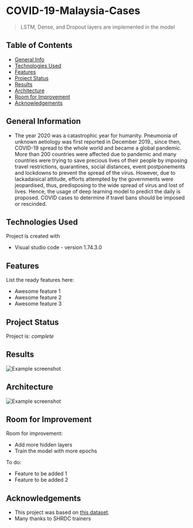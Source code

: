 # COVID-19-Malaysia-Cases
> LSTM, Dense, and Dropout layers are implemented in the model

## Table of Contents
* [General Info](#general-information)
* [Technologies Used](#technologies-used)
* [Features](#features)
* [Project Status](#project-status)
* [Results](#results)
* [Architecture](#architecture)
* [Room for Improvement](#room-for-improvement)
* [Acknowledgements](#acknowledgements)


## General Information
- The year 2020 was a catastrophic year for humanity. Pneumonia of unknown aetiology was first reported in December 2019., since then, COVID-19 spread to 
the whole world and became a global pandemic. More than 200 countries were affected due to pandemic and many countries were trying to save precious lives 
of their people by imposing travel restrictions, quarantines, social distances, event postponements and lockdowns to prevent the spread of the virus. However, due to lackadaisical attitude, efforts attempted by the governments were jeopardised, thus, predisposing to the wide spread of virus and lost of lives. 
Hence, the usage of deep learning model to predict the daily is proposed. COVID cases to determine if travel bans should be imposed or rescinded.


## Technologies Used
Project is created with 
- Visual studio code - version 1.74.3.0


## Features
List the ready features here:
- Awesome feature 1
- Awesome feature 2
- Awesome feature 3

## Project Status
Project is: _complete_ 

## Results
![Example screenshot](./img/screenshot.png)
## Architecture
![Example screenshot](./img/screenshot.png)

## Room for Improvement

Room for improvement:
- Add more hidden layers
- Train the model with more epochs

To do:
- Feature to be added 1
- Feature to be added 2


## Acknowledgements
- This project was based on [this dataset]([https://www.example.com](https://github.com/MoH-Malaysia/covid19-public)).
- Many thanks to SHRDC trainers
